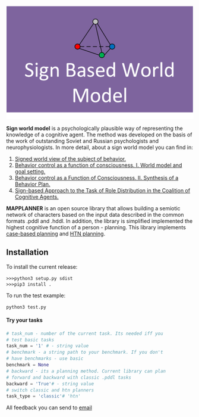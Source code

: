 
![Sign World Model](SWM.png "Title")


**Sign world model** is a psychologically plausible way 
of representing the knowledge of a cognitive agent. The method was 
developed on the basis of the work of outstanding Soviet and 
Russian psychologists and neurophysiologists. In more detail, 
about a sign world model you can find in:
1. [Signed world view of the subject of behavior.](https://www.rfbr.ru/rffi/ru/books/o_2052004)
2. [Behavior control as a function of consciousness. I. World model and goal setting.](Https://link.springer.com/article/10.1134/S1064230714040121)
3. [Behavior control as a Function of Consciousness. II. Synthesis of a Behavior Plan.](https://www.researchgate.net/publication/284156107_Behavior_Control_as_a_Function_of_Consciousness_II_Synthesis_of_a_Behavior_Plan)
4. [Sign-based Approach to the Task of Role Distribution in the
Coalition of Cognitive Agents.](proceedings.spiiras.nw.ru/index.php/sp/issue/view/186/69)

**MAPPLANNER** is an open source library that allows building a semiotic network 
of characters based on the input data described in the common formats .pddl and .hddl. 
In addition, the library is simplified implemented the highest 
cognitive function of a person - planning. 
This library implements [case-based planning](https://www.sciencedirect.com/book/9780123220608/case-based-planning) 
and [HTN planning](https://en.wikipedia.org/wiki/Hierarchical_task_network).

## Installation

To install the current release:

```
>>>python3 setup.py sdist
>>>pip3 install .
```

To run the test example:

```
python3 test.py
```

#### Try your tasks

```python
# task_num - number of the current task. Its needed iff you 
# test basic tasks
task_num = '1' # - string value
# benchmark - a string path to your benchmark. If you don't
# have benchmarks - use basic
benchmark = None 
# backward - its a planning method. Current library can plan 
# forward and backward with classic .pddl tasks
backward = 'True'# - string value
# switch classic and htn planners
task_type = 'classic'# 'htn'
```
All feedback you can send to [email](mailto:kiselev@isa.ru)